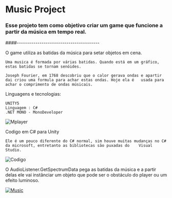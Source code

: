 <h1>Music Project</h1>

<h3>Esse projeto tem como objetivo criar um game que funcione a partir da música em tempo real.</h3>

####----------------------------------------

O game utiliza as batidas da música para setar objetos em cena.

	Uma musica é formada por várias batidas. Quando está em um gráfico, estas batidas se tornam senóides. 
	
	Joseph Fourier, em 1768 descobriu que o calor gerava ondas e apartir dai criou uma formula para achar estas ondas. Hoje ela é 	usada para achar o comprimento de ondas músicais. 

Linguagens e tecnologias:

	UNITY5
	Linguagem : C#
	.NET MONO - MonoDeveloper

![Mplayer](https://i.imgur.com/HxlHOBa.png "Mplayer")

Codigo em C# para Unity 
	
	Ele é um pouco diferente do C# normal, sim houve muitas mudanças no C# da microsoft, entretanto as bibliotecas são puxadas do    Visual Studio. 
	
![Codigo](https://i.imgur.com/Pv1YF60.png "Codigo")
	
	
O AudioListener.GetSpectrumData pega as batidas da música e a partir delas ele vai instânciar um objeto que pode ser o obstáculo do player ou um efeito luminoso. 


[![Music](https://i.imgur.com/Q0vrbON.png "Music")](https://drive.google.com/file/d/1d2FjqsBb8sIolrOP7wwhwGbCHSY57kqE/view "Music")
